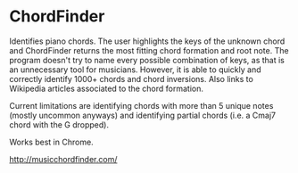 # ChordFinder
Identifies piano chords. The user highlights the keys of the unknown chord and ChordFinder returns the most fitting chord formation and root note. The program doesn't try to name every possible combination of keys, as that is an unnecessary tool for musicians. However, it is able to quickly and correctly identify 1000+ chords and chord inversions. Also links to Wikipedia articles associated to the chord formation.

Current limitations are identifying chords with more than 5 unique notes (mostly uncommon anyways) and identifying partial chords (i.e. a Cmaj7 chord with the G dropped).

Works best in Chrome. 

http://musicchordfinder.com/


